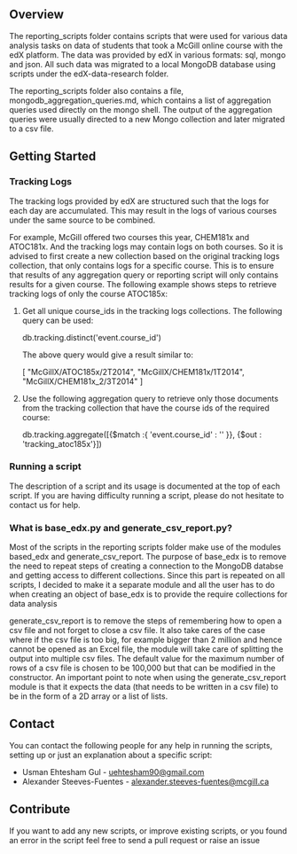 ## Overview

The reporting_scripts folder contains scripts that were used for various data analysis tasks on data of students that took a McGill online course with the edX platform. The data was provided by edX in various formats: sql, mongo and json. All such data was migrated to a local MongoDB database using scripts under the edX-data-research folder. 

The reporting_scripts folder also contains a file, mongodb_aggregation_queries.md, which contains a list of aggregation queries used directly on the mongo shell. The output of the aggregation queries were usually directed to a new Mongo collection and later migrated to a csv file. 

## Getting Started

### Tracking Logs
The tracking logs provided by edX are structured such that the logs for each day are accumulated. This may result in the logs of various courses under the same source to be combined. 

For example, McGill offered two courses this year, CHEM181x and ATOC181x. And the tracking logs may contain logs on both courses. So it is advised to first create a new collection based on the original tracking logs collection, that only contains logs for a specific course. This is to ensure that results of any aggregation query or reporting script will only contains results for a given course. The following example shows steps to retrieve tracking logs of only the course ATOC185x:

1. Get all unique course_ids in the tracking logs collections. The following query can be used:
   
   db.tracking.distinct('event.course_id')
   
   The above query would give a result similar to:

   [
	"McGillX/ATOC185x/2T2014",
	"McGillX/CHEM181x/1T2014",
	"McGillX/CHEM181x_2/3T2014"
   ]
   
2. Use the following aggregation query to retrieve only those documents from the tracking collection that have the course ids of the required course:

   db.tracking.aggregate([{$match :{ 'event.course_id' : '' }}, {$out : 'tracking_atoc185x'}])   
   
### Running a script
The description of a script and its usage is documented at the top of each script. If you are having difficulty running a script, please do not hesitate to contact us for help.

### What is base_edx.py and generate_csv_report.py? 

Most of the scripts in the reporting scripts folder make use of the modules based_edx and generate_csv_report. The purpose of base_edx is to remove the need to repeat steps of creating a connection to the MongoDB databse and getting access to different collections. Since this part is repeated on all scripts, I decided to make it a separate module and all the user has to do when creating an object of base_edx is to provide the require collections for data analysis

generate_csv_report is to remove the steps of remembering  how to open a csv file and not forget to close a csv file. It also take cares of the case where if the csv file is too big, for example bigger than 2 million and hence cannot be opened as an Excel file, the module will take care of splitting the output into multiple csv files. The default value for the maximum number of rows of a csv file is chosen to be 100,000 but that can be modified in the constructor. An important point to note when using the generate_csv_report module is that it expects the data (that needs to be written in a csv file) to be in the form of a 2D array or a list of lists. 

## Contact

You can contact the following people for any help in running the scripts, setting up or just an explanation about a specific script:

* Usman Ehtesham Gul - uehtesham90@gmail.com
* Alexander Steeves-Fuentes - alexander.steeves-fuentes@mcgill.ca

## Contribute

If you want to add any new scripts, or improve existing scripts, or you found an error in the script feel free to send a pull request or raise an issue
